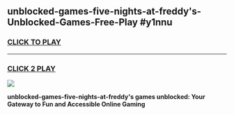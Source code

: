 
## unblocked-games-five-nights-at-freddy's-Unblocked-Games-Free-Play #y1nnu
<h3>
<a href="https://us.freeplayer.one?title=unblocked-games-five-nights-at-freddy's&ref=9M">CLICK TO PLAY</a></h3>
<hr>

<h3>
<a href="https://us.freeplayer.one?title=unblocked-games-five-nights-at-freddy's&ref=9M">CLICK 2 PLAY</a>
  
</h3>

<a href="https://us.freeplayer.one?title=unblocked-games-five-nights-at-freddy's&ref=9M"><img src="https://clearcache.store/games.png"></a>


**unblocked-games-five-nights-at-freddy's games unblocked: Your Gateway to Fun and Accessible Online Gaming**
